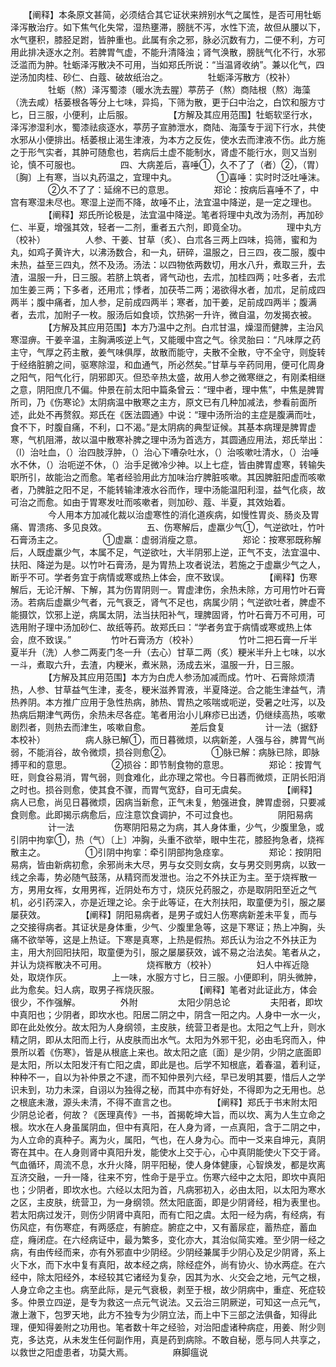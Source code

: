 <!-- { "loadSidebar": true } -->
　　【阐释】本条原文甚简，必须结合其它证状来辨别水气之属性，是否可用牡蛎泽泻散治疗。如下焦气化失常，湿热壅滞，膀胱不泻，水性下流，故但从腰以下，水气壅积，膝胫足跗，皆肿重也。此属有余之邪，脉必沉数有力，二便不利，方可用此排决逐水之剂。若脾胃气虚，不能升清降浊；肾气涣散，膀胱气化不行，水邪泛滥而为肿。牡蛎泽泻散决不可用，当如郑氏所说：“当温肾收纳”。兼以化气，四逆汤加肉桂、砂仁、白蔻、破故纸治之。
　　
　　牡蛎泽泻散方（校补）
　　
　　牡蛎（熬）泽泻蜀漆（暖水洗去腥）葶苈子（熬）商陆根（熬）海藻（洗去咸）栝蒌根各等分上七味，异捣，下筛为散，更于臼中治之，白饮和服方寸匕，日三服，小便利，止后服。
　　
　　【方解及其应用范围】牡蛎软坚行水，泽泻渗湿利水，蜀漆祛痰逐水，葶苈子宣肺泄水，商陆、海藻专于润下行水，共使水邪从小便排出。栝萎根止渴生津液，为本方之反佐，使水去而津液不伤。此方施之于形气实者，其肿可随愈也，若病后土虚不能制水，肾虚不能行水，则又当别论，慎不可服也。
　　
　　四、大病差后，喜唾①，久不了了（者）②，（胃）〔胸〕上有寒，当以丸药温之，宜理中丸。
　　
　　①喜唾：实时时泛吐唾沫。
　　
　　②久不了了：延绵不已的意思。
　　
　　郑论：按病后喜唾不了，中宫有寒湿未尽也。寒湿上逆而不降，故唾不止，法宜温中降逆，是一定之理也。
　　
　　【阐释】郑氏所论极是，法宜温中降逆。笔者将理中丸改为汤剂，再加砂仁、半夏，增强其效，轻者一二剂，重者五六剂，即竟全功。
　　
　　理中丸方（校补）
　　
　　人参、干姜、甘草（炙）、白朮各三两上四味，捣筛，蜜和为丸，如鸡子黄许大，以沸汤数合，和一丸，研碎，温服之，日三四，夜二服，腹中未热，益至三四丸，然不及汤。汤法：以四物依两数切，用水八升，煮取三升，去渣，温服一升，日三服。若脐上筑者，肾气动也，去朮，加桂四两；吐多者，去朮加生姜三两；下多者，还用朮；悸者，加茯苓二两；渴欲得水者，加朮，足前成四两半；腹中痛者，加人参，足前成四两半；寒者，加干姜，足前成四两半；腹满者，去朮，加附子一枚。服汤后如食顷，饮热粥一升许，微自温，勿发揭衣被。
　　
　　【方解及其应用范围】本方乃温中之剂。白朮甘温，燥湿而健脾，主治风寒湿痹。干姜辛温，主胸满咳逆上气，又能暖中宫之气。徐灵胎曰：“凡味厚之药主守，气厚之药主散，姜气味俱厚，故散而能守，夫散不全散，守不全守，则旋转于经络脏腑之间，驱寒除湿，和血通气，所必然矣。”甘草与辛药同用，便可化周身之阳气，阳气化行，阴邪即灭。但恐辛热太盛，故用人参之微寒继之，有刚柔相继之意，阴阳庶几不偏。仲景在前太阳中篇条曾云：“理中者，理中焦”，中焦是脾胃所司，乃《伤寒论》太阴病温中散寒之主方，原文已有几种加减法，参看前面所述，此处不再赘叙。郑氏在《医法圆通》中说：“理中汤所治的主症是腹满而吐，食不下，时腹自痛，不利，口不渴。”是太阴病的典型证候。其基本病理是脾胃虚寒，气机阻滞，故以温中散寒补脾之理中汤为首选方，其圆通应用法，郑氏举出：（l）治吐血，（）治四肢浮肿，（）治心下嘈杂吐水，（）治咳嗽吐清水，（）治唾水不休，（）治呃逆不休，（）治手足微冷少神。以上七症，皆由脾胃虚寒，转输失职所引，故能治之而愈。笔者经验用此方加味治疗脾脏咳嗽。其因脾脏阳虚而咳嗽者，乃脾脏之阳不足，不能转输津液水谷而作，理中汤能温阳利湿，益气化痰，故可治之而愈。如由于胃寒发吐而咳嗽者，则加砂、蔻、半夏，其效始着。
　　
　　今人用本方加减化裁以治虚寒性的消化道疾病，如慢性胃炎、肠炎及胃痛、胃溃疡、多见良效。
　　
　　五、伤寒解后，虚羸少气①，气逆欲吐，竹叶石膏汤主之。
　　
　　①虚羸：虚弱消瘦之意。
　　
　　郑论：按寒邪既称解后，人既虚羸少气，本属不足，气逆欲吐，大半阴邪上逆，正气不支，法宜温中、扶阳、降逆为是。以竹叶石膏汤，是为胃热上攻者说法，若施之于虚羸少气之人，断乎不可。学者务宜于病情或寒或热上体会，庶不致误。
　　
　　【阐释】伤寒解后，无论汗解、下解，其为伤胃阴则一。胃虚津伤，余热未除，方可用竹叶石膏汤。若病后虚羸少气者，元气衰乏，肾气不足也，病属少阴；气逆欲吐者，脾虚不能摄饮，饮邪上逆，病属太阴，法当扶阳补气，理脾固肾，竹叶石膏万不可用，可选用附子理中汤加砂仁、故纸等药。故郑氏曰：“学者务宜于病情或寒或热上体会，庶不致误。”
　　
　　竹叶石膏汤方（校补）
　　
　　竹叶二把石膏一斤半夏半升（洗）人参二两麦门冬一升（去心）甘草二两（炙）粳米半升上七味，以水一斗，煮取六升，去渣，内粳米，煮米熟，汤成去米，温服一升，日三服。
　　
　　【方解及其应用范围】本方为白虎人参汤加减而成。竹叶、石膏除烦清热，人参、甘草益气生津，麦冬，粳米滋养胃液，半夏降逆。合之能生津益气，清热养阴。本方推广应用于急性热病，肺热、胃热之咳喘或呃逆，受暑之吐泻，以及热病后期津气两伤，余热未尽各症。笔者用治小儿麻疹已出透，仍继续高热，咳嗽剧烈者，则热去而津生，咳嗽自愈。
　　
　　差后食复
　　
　　计一法（据舒本校补）
　　
　　病人脉已解①，而日暮微烦，以病新差，人强与谷，脾胃气尚弱，不能消谷，故令微烦，损谷则愈②。
　　
　　①脉已解：病脉已除，即脉搏平和的意思。
　　
　　②损谷：即节制食物的意思。
　　
　　郑论：按胃气旺，则食谷易消，胃气弱，则食难化，此亦理之常也。今日暮而微烦，正阴长阳消之时也。损谷则愈，使其食不骤，而胃气宽舒，自可无虞矣。
　　
　　【阐释】病人已愈，尚见日暮微烦，因病当新愈，正气未复，勉强进食，脾胃虚弱，只要减食则愈。此即揭示病愈后，应注意饮食调护，不可过食也。
　　
　　阴阳易病
　　
　　计一法
　　
　　伤寒阴阳易之为病，其人身体重，少气，少腹里急，或引阴中拘挛①，热（气）〔上〕冲胸，头重不欲举，眼中生花，膝胫拘急者，烧裈散主之。
　　
　　①引阴中拘挛：牵引阴部拘急痉挛。
　　
　　郑论：按阴阳易病，皆由新病初愈，余邪尚未大尽，男与女交则女病，女与男交则男病，以致一线之余毒，势必随气鼓荡，从精窍而发泄也。治之不外扶正为主。至于烧裈散一方，男用女裈，女用男裈，近阴处布方寸，烧灰兑药服之，亦是取阴阳至近之气机，必引药深入，亦是近理之论。余于此等证，在大剂扶阳，取童便为引，服之屡屡获效。
　　
　　【阐释】阴阳易病者，是男子或妇人伤寒病新差未平复，而与之交接得病者。其证状是身体重，少气、少腹里急等，这是下寒证；热上冲胸，头痛不欲举等，这是上热证。下寒是真寒，上热是假热。郑氏认为治之不外扶正为主，用大剂回阳扶阳，取童便为引，服之屡屡获效，诚不易之治法矣。笔者从之，并认为烧裈散决不可用。
　　
　　烧裈散方（校补）
　　
　　妇人中裈近隐处，取烧作灰。
　　
　　上一味，水服方寸匕，日三服。小便即利，阴头微肿，此为愈矣。妇人病，取男子裈烧灰服。
　　
　　【阐释】笔者对此证此方，体会很少，不作强解。
　　
　　外附
　　
　　太阳少阴总论
　　
　　夫阳者，即坎中真阳也；少阴者，即坎水也。阳居二阴之中，阴含一阳之内。人身中一水一火，即在此处攸分。故太阳为人身纲领，主皮肤，统营卫者是也。太阳之气上升，则水精之阴，即从太阳而上行，从皮肤而出水气。太阳为外邪干犯，必由毛窍而入，仲景所以着《伤寒》，皆是从根底上来也。故太阳之底〔面〕是少阴，少阴之底面即是太阳，所以太阳发汗有亡阳之虞，即此是也。后学不知根底，着春温，着利证，种种不一，自以为补仲景之不逮，而不知仲景列六经，早已发明其要，惜后人之学识未到，功力未深，自诩以为独得之秘，而其中亦有好处，不得即为之无用也。总之根底未澈，源头未清，不得不直言之也。
　　
　　【阐释】郑氏于书末附太阳少阴总论者，何故？《医理真传》一书，首揭乾坤大旨，而以坎、离为人生立命之根。坎水在人身虽属阴血，但中有真阳，在人身为肾，一点真阳，含于二阴之中，为人立命的真种子。离为火，属阳，气也，在人身为心。而中一爻来自坤元，真阴寄在其中。在人身则肾中真阳升发，能使水上交于心，心中真阴能使火下交于肾。气血循环，周流不息，水升火降，阴平阳秘，使人身体健康，心智焕发，都是坎离互济交融，一升一降，往来不穷，性命于是乎立。伤寒六经中之太阳，即坎中真阳也；少阴者，即坎水也。六经以太阳为首，凡病邪初入，必由太阳，以太阳为寒水之区，主皮肤，统营卫，为一身纲领。然太阳底面，即是少阴肾经，相为表里也。若太阳病过发汗，则伤少阴肾中真阳，而有亡阳之虞。太阳一经为病，有经病，有伤风症，有伤寒症，有两感症，有腑症。腑症之中，又有蓄尿症，蓄热症，蓄血症，癃闭症。在六经病证中，最为繁多，变化亦大，其治似简实难。至少阴一经之病，有由传经而来，亦有外邪直中少阴经。少阴经兼属手少阴心及足少阴肾，系上火下水，而下水中复有真阳，故本经之病，除经症外，尚有协火、协水两症。在六经中，除太阳经外，本经较其它诸经为复杂，因其为水、火交会之地，元气之根，人身立命之主也。病至此际，是元气衰极，剥至于根，故少阴病中，重症、死症较多。仲景立四逆，是专为救这一点元气说法。又云治三阴厥逆，可知这一点元气，澈上澈下，包罗天地，此方不独专为少阴立法，而上中下三部之法俱备，知得此理，便知得姜附之功用也。笔者数十年之经验，对治阳虚诸种病症，用姜、附少则克，多达克，从未发生任何副作用，真是药到病除。不敢自秘，愿与同人共享之，以救世之阳虚患者，功莫大焉。
　　
　　麻脚瘟说
　　
